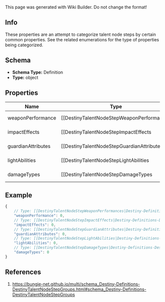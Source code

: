 <span class="wiki-builder">This page was generated with Wiki Builder. Do not change the format!</span>

## Info
These properties are an attempt to categorize talent node steps by certain common properties. See the related enumerations for the type of properties being categorized.

## Schema
* **Schema Type:** Definition
* **Type:** object

## Properties
Name | Type | Description
---- | ---- | -----------
weaponPerformance | [[DestinyTalentNodeStepWeaponPerformances|Destiny-Definitions-DestinyTalentNodeStepWeaponPerformances]]:Enum | 
impactEffects | [[DestinyTalentNodeStepImpactEffects|Destiny-Definitions-DestinyTalentNodeStepImpactEffects]]:Enum | 
guardianAttributes | [[DestinyTalentNodeStepGuardianAttributes|Destiny-Definitions-DestinyTalentNodeStepGuardianAttributes]]:Enum | 
lightAbilities | [[DestinyTalentNodeStepLightAbilities|Destiny-Definitions-DestinyTalentNodeStepLightAbilities]]:Enum | 
damageTypes | [[DestinyTalentNodeStepDamageTypes|Destiny-Definitions-DestinyTalentNodeStepDamageTypes]]:Enum | 

## Example
```javascript
{
    // Type: [[DestinyTalentNodeStepWeaponPerformances|Destiny-Definitions-DestinyTalentNodeStepWeaponPerformances]]:Enum
    "weaponPerformance": 0,
    // Type: [[DestinyTalentNodeStepImpactEffects|Destiny-Definitions-DestinyTalentNodeStepImpactEffects]]:Enum
    "impactEffects": 0,
    // Type: [[DestinyTalentNodeStepGuardianAttributes|Destiny-Definitions-DestinyTalentNodeStepGuardianAttributes]]:Enum
    "guardianAttributes": 0,
    // Type: [[DestinyTalentNodeStepLightAbilities|Destiny-Definitions-DestinyTalentNodeStepLightAbilities]]:Enum
    "lightAbilities": 0,
    // Type: [[DestinyTalentNodeStepDamageTypes|Destiny-Definitions-DestinyTalentNodeStepDamageTypes]]:Enum
    "damageTypes": 0
}

```

## References
1. https://bungie-net.github.io/multi/schema_Destiny-Definitions-DestinyTalentNodeStepGroups.html#schema_Destiny-Definitions-DestinyTalentNodeStepGroups

